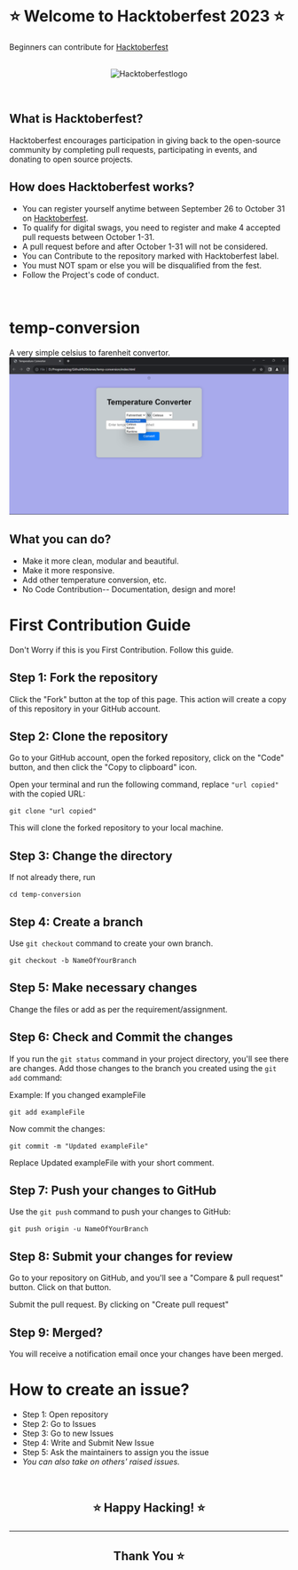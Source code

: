 # ⭐ Welcome to Hacktoberfest 2023 ⭐

Beginners can contribute for [Hacktoberfest](https://hacktoberfest.com)</br>
</br><div style="text-align: center;">
![Hacktoberfestlogo](images/Hacktoberfestlogo.png)
</div>
</br>

## What is Hacktoberfest?

Hacktoberfest encourages participation in giving back to the open-source community by completing pull requests, participating in events, and donating to open source projects.

## How does Hacktoberfest works?

- You can register yourself anytime between September 26 to October 31 on  [Hacktoberfest](https://hacktoberfest.com).
- To qualify for digital swags, you need to register and make 4 accepted pull requests between October 1-31.
- A pull request before and after October 1-31 will not be considered.
- You can Contribute to the repository marked with Hacktoberfest label.
- You must NOT spam or else you will be disqualified from the fest.
- Follow the Project's code of conduct.
 </br>
  
# temp-conversion

A very simple celsius to farenheit convertor.</br>
![ProjectOverview](images/ProjectOverview.png)</br>

## What you can do?

- Make it more clean, modular and beautiful.
- Make it more responsive.
- Add other temperature conversion, etc.
- No Code Contribution-- Documentation, design and more!

# First Contribution Guide

Don't Worry if this is you First Contribution. Follow this guide.

## Step 1: Fork the repository

Click the "Fork" button at the top of this page. This action will create a copy of this repository in your GitHub account.

## Step 2: Clone the repository

Go to your GitHub account, open the forked repository, click on the "Code" button, and then click the "Copy to clipboard" icon.

Open your terminal and run the following command, replace  `"url copied"` with the copied URL:

```shell
git clone "url copied"
```

This will clone the forked repository to your local machine.

## Step 3: Change the directory

If not already there, run

```shell
cd temp-conversion
```

## Step 4: Create a branch

Use  `git checkout` command to create your own branch.

```shell
git checkout -b NameOfYourBranch
```

## Step 5: Make necessary changes

Change the files or add as per the requirement/assignment.

## Step 6:  Check and Commit the changes

If you run the `git status` command in your project directory, you'll see there are changes. Add those changes to the branch you created using the `git add` command:

Example: If you changed exampleFile

```shell
git add exampleFile
```

Now commit the changes:

```shell
git commit -m "Updated exampleFile"
```

Replace Updated exampleFile with your short comment.

## Step 7: Push your changes to GitHub

Use the `git push` command to push your changes to GitHub:

```shell
git push origin -u NameOfYourBranch
```

## Step 8: Submit your changes for review

Go to your repository on GitHub, and you'll see a "Compare & pull request" button. Click on that button.

Submit the pull request. By clicking on "Create pull request"

## Step 9: Merged?

You will receive a notification email once your changes have been merged.

# How to create an issue?

- Step 1: Open repository
- Step 2: Go to Issues
- Step 3: Go to new Issues
- Step 4: Write and Submit New Issue
- Step 5: Ask the maintainers to assign you the issue
- *You can also take on others' raised issues.*

</br>
<h2 align="center">
    <p>
      ⭐  Happy Hacking!  ⭐
    </p>
</h2>

***



<h2 align="center">
    <p>
        Thank You ⭐
    </p>
</h2>